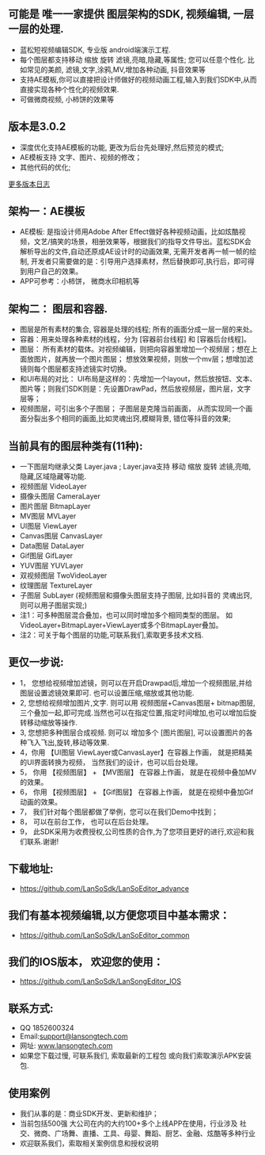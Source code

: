 ## 可能是 唯一一家提供 图层架构的SDK, 视频编辑, 一层 一层的处理.

*  蓝松短视频编辑SDK, 专业版 android端演示工程.  
*  每个图层都支持移动 缩放 旋转 滤镜,亮暗,隐藏,等属性; 您可以任意个性化. 比如常见的美颜, 滤镜,文字,涂鸦,MV,增加各种动画, 抖音效果等
*  支持AE模板,你可以直接把设计师做好的视频动画工程,输入到我们SDK中,从而直接实现各种个性化的视频效果.
*  可做微商视频, 小柿饼的效果等

## 版本是3.0.2
*  深度优化支持AE模板的功能, 更改为后台先处理好,然后预览的模式;
*   AE模板支持 文字、图片、视频的修改；
*  其他代码的优化;


[更多版本日志](https://github.com/LanSoSdk/LanSoEditor_advance/blob/master/%E7%89%88%E6%9C%AC%E8%AF%B4%E6%98%8E.md)

## 架构一：AE模板
*   AE模板:  是指设计师用Adobe After Effect做好各种视频动画，比如炫酷视频，文艺/搞笑的场景，相册效果等，根据我们的指导文件导出。蓝松SDK会解析导出的文件,自动还原成AE设计时的动画效果, 无需开发者再一帧一帧的绘制, 开发者只需要做的是：引导用户选择素材，然后替换即可,执行后，即可得到用户自己的效果。
*   APP可参考：小柿饼， 微商水印相机等

## 架构二： 图层和容器.  
*   图层是所有素材的集合, 容器是处理的线程; 所有的画面分成一层一层的来处。
*   容器：用来处理各种素材的线程，分为 [容器前台线程] 和 [容器后台线程]。
*   图层： 所有素材的载体。对视频编辑，则把向容器里增加一个视频层；想在上面放图片，就再放一个图片图层； 想放效果视频，则放一个mv层；想增加滤镜则每个图层都支持滤镜实时切换。
*   和UI布局的对比： UI布局是这样的：先增加一个layout，然后放按钮、文本、图片等；则我们SDK则是：先设置DrawPad，然后放视频层，图片层，文字层等；
*   视频图层，可引出多个子图层； 子图层是克隆当前画面， 从而实现同一个画面分裂出多个相同的画面,比如灵魂出窍,模糊背景, 错位等抖音的效果;

## 当前具有的图层种类有(11种): 
*  一下图层均继承父类 Layer.java ; Layer.java支持 移动 缩放 旋转 滤镜,亮暗,隐藏,区域隐藏等功能.
*  视频图层     VideoLayer
*  摄像头图层   CameraLayer
*  图片图层     BitmapLayer
*  MV图层       MVLayer
*  UI图层       ViewLayer
*  Canvas图层   CanvasLayer
*  Data图层     DataLayer
*  Gif图层      GifLayer
*  YUV图层      YUVLayer
*  双视频图层   TwoVideoLayer
*  纹理图层     TextureLayer
*  子图层   SubLayer   (视频图层和摄像头图层支持子图层, 比如抖音的 灵魂出窍,则可以用子图层实现;)
*  注1：可多种图层混合叠加，也可以同时增加多个相同类型的图层。 如VideoLayer+BitmapLayer+ViewLayer或多个BitmapLayer叠加。
*  注2：可关于每个图层的功能,可联系我们,索取更多技术文档.
			

## 更仅一步说:
*	1， 您想给视频增加滤镜，则可以在开启Drawpad后,增加一个视频图层,并给图层设置滤镜效果即可. 也可以设置压缩,缩放或其他功能.
* 2,  您想给视频增加图片,文字. 则可以用 视频图层+Canvas图层+ bitmap图层,三个叠加一起,即可完成.当然也可以在指定位置,指定时间增加,也可以增加后旋转移动缩放等操作.
* 3, 您想把多种图层合成视频. 则可以 增加多个 [图片图层], 可以设置图片的各种飞入飞出,旋转,移动等效果.
* 4，你用 【UI图层  ViewLayer或CanvasLayer】在容器上作画， 就是把精美的UI界面转换为视频， 当然我们的设计，也可以后台处理。
* 5， 你用  【视频图层】 + 【MV图层】 在容器上作画， 就是在视频中叠加MV的效果。
* 6， 你用  【视频图层】 + 【Gif图层】 在容器上作画， 就是在视频中叠加Gif动画的效果。
* 7， 我们针对每个图层都做了举例，您可以在我们Demo中找到；
* 8， 可以在前台工作， 也可以在后台处理。
* 9， 此SDK采用为收费授权,公司性质的合作,为了您项目更好的进行,欢迎和我们联系.谢谢!


## 下载地址: 
*  https://github.com/LanSoSdk/LanSoEditor_advance

## 我们有基本视频编辑,以方便您项目中基本需求：
*	https://github.com/LanSoSdk/LanSoEditor_common

## 我们的IOS版本， 欢迎您的使用：
*	https://github.com/LanSoSdk/LanSongEditor_IOS

## 联系方式:
*   QQ 1852600324 
*   Email:support@lansongtech.com
*   网址: www.lansongtech.com
*  如果您下载过慢, 可联系我们, 索取最新的工程包 或向我们索取演示APK安装包.

## 使用案例
*   我们从事的是：商业SDK开发、更新和维护；
*   当前包括500强 大公司在内的大约100+多个上线APP在使用，行业涉及 社交、微商、广场舞、直播、工具、母婴、舞蹈、厨艺、金融、炫酷等多种行业
*   欢迎联系我们，索取相关案例信息和授权说明
